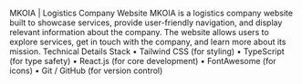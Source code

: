 MKOIA | Logistics Company Website
MKOIA is a logistics company website built to showcase services, provide user-friendly navigation, and display relevant information about the company. The website allows users to explore services, get in touch with the company, and learn more about its mission.
Technical Details
Stack
•	Tailwind CSS (for styling)
•	TypeScript (for type safety)
•	React.js (for core development)
•	FontAwesome (for icons)
•	Git / GitHub (for version control)

